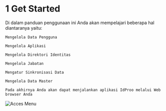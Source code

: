# **1 Get Started**

Di dalam panduan penggunaan ini Anda akan mempelajari beberapa hal diantaranya yaitu:

	Mengelola Data Pengguna

	Mengelola Aplikasi

	Mengelola Direktori Identitas

	Mengelola Jabatan

	Mengatur Sinkronisasi Data

	Mengelola Data Master

	Pada akhirnya Anda akan dapat menjalankan aplikasi IdProo melalui Web browser Anda

![Acces Menu](_static/access_menu.png/?sanitize=true)
